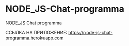 # NODE_JS-Chat-programma
NODE_JS Chat programma


ССЫЛКА НА ПРИЛОЖЕНИЕ:  https://node-js-chat-programma.herokuapp.com

